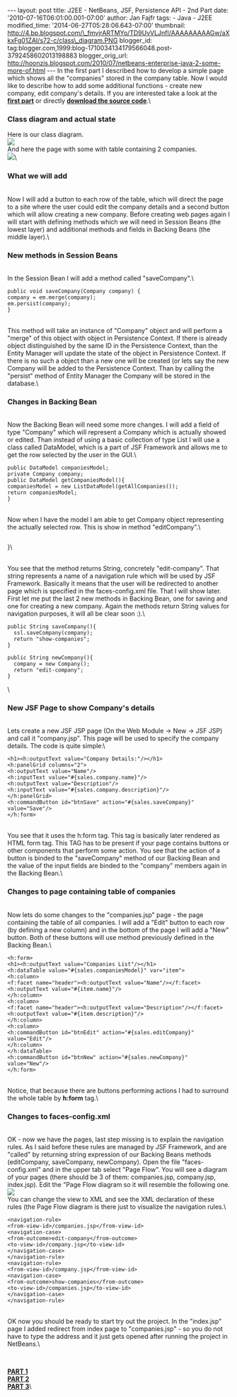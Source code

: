 --- layout: post title: J2EE - NetBeans, JSF, Persistence API - 2nd Part
date: '2010-07-16T06:01:00.001-07:00' author: Jan Fajfr tags: - Java -
J2EE modified\_time: '2014-06-27T05:28:06.643-07:00' thumbnail:
http://4.bp.blogspot.com/\_fmvjrARTMYo/TD9UvVLJnfI/AAAAAAAAAGw/aXkxFg01ZAI/s72-c/class\_diagram.PNG
blogger\_id:
tag:blogger.com,1999:blog-1710034134179566048.post-3792458602013198883
blogger\_orig\_url:
http://hoonzis.blogspot.com/2010/07/netbeans-enterprise-java-2-some-more-of.html
--- In the first part I described how to develop a simple page which
shows all the "companies" stored in the company table. Now I would like
to describe how to add some additional functions - create new company,
edit company's details. If you are interested take a look at the
[**first
part**]({{%20site.baseurl%20}}{%%20post_url%202010-07-14-enterprise-java-netbeans%20%})
or directly [**download the source
code**](https://skydrive.live.com/redir?resid=F8AFB4F072D6DB62!4913).\

### Class diagram and actual state

Here is our class diagram.\
[![](http://4.bp.blogspot.com/_fmvjrARTMYo/TD9UvVLJnfI/AAAAAAAAAGw/aXkxFg01ZAI/s320/class_diagram.PNG)](http://4.bp.blogspot.com/_fmvjrARTMYo/TD9UvVLJnfI/AAAAAAAAAGw/aXkxFg01ZAI/s1600/class_diagram.PNG)\
And here the page with some with table containing 2 companies.\
[![](http://4.bp.blogspot.com/_fmvjrARTMYo/TEBlaHdpOwI/AAAAAAAAAHA/QnJTpbwvmgs/s320/sample_data.PNG)](http://4.bp.blogspot.com/_fmvjrARTMYo/TEBlaHdpOwI/AAAAAAAAAHA/QnJTpbwvmgs/s1600/sample_data.PNG)\

### What we will add

\
Now I will add a button to each row of the table, which will direct the
page to a site where the user could edit the company details and a
second button which will allow creating a new company. Before creating
web pages again I will start with defining methods which we will need in
Session Beans (the lowest layer) and additional methods and fields in
Backing Beans (the middle layer).\

### New methods in Session Beans

\
In the Session Bean I will add a method called "saveCompany".\

``` {.prettyprint}
public void saveCompany(Company company) {
company = em.merge(company);
em.persist(company);
}
```

\
This method will take an instance of "Company" object and will perform a
"merge" of this object with object in Persistence Context. If there is
already object distinguished by the same ID in the Persistence Context,
than the Entity Manager will update the state of the object in
Persistence Context. If there is no such a object than a new one will be
created (or lets say the new Company will be added to the Persistence
Context. Than by calling the "persist" method of Entity Manager the
Company will be stored in the database.\

### Changes in Backing Bean

\
Now the Backing Bean will need some more changes. I will add a field of
type "Company" which will represent a Company which is actually showed
or edited. Than instead of using a basic collection of type List I will
use a class called DataModel, which is a part of JSF Framework and
allows me to get the row selected by the user in the GUI.\

``` {.prettyprint}
public DataModel companiesModel;
private Company company;
public DataModel getCompaniesModel(){
companiesModel = new ListDataModel(getAllCompanies());
return companiesModel;
}
```

\
Now when I have the model I am able to get Company object representing
the actually selected row. This is show in method "editCompany".\

``` {.prettyprint><br ./>public .String .editCompany(){<br ./> .company .= .(Company)companiesModel.getRowData();<br ./> .return edit-company";<br=""}
```

}\

\
You see that the method returns String, concretely "edit-company". That
string represents a name of a navigation rule which will be used by JSF
Framework. Basically it means that the user will be redirected to
another page which is specified in the faces-config.xml file. That I
will show later. First let me put the last 2 new methods in Backing
Bean, one for saving and one for creating a new company. Again the
methods return String values for navigation purposes, it will all be
clear soon :).\

``` {.prettyprint}
public String saveCompany(){
  ssl.saveCompany(company);
  return "show-companies";
}

public String newCompany(){
  company = new Company();
  return "edit-company";
}
```

\

### New JSF Page to show Company's details

\
Lets create a new JSF JSP page (On the Web Module -&gt; New -&gt; JSF
JSP) and call it "company.jsp". This page will be used to specify the
company details. The code is quite simple:\

``` {.prettyprint}
<h1><h:outputText value="Company Details:"/></h1>
<h:panelGrid columns="2">
<h:outputText value="Name"/>
<h:inputText value="#{sales.company.name}"/>
<h:outputText value="Description"/>
<h:inputText value="#{sales.company.description}"/>
</h:panelGrid>
<h:commandButton id="btnSave" action="#{sales.saveCompany}" value="Save"/>
</h:form>
```

\
You see that it uses the h:form tag. This tag is basically later
rendered as HTML form tag. This TAG has to be present if your page
contains buttons or other components that perform some action. You see
that the action of a button is binded to the "saveCompany" method of our
Backing Bean and the value of the input fields are binded to the
"company" members again in the Backing Bean.\

### Changes to page containing table of companies

\
Now lets do some changes to the "companies.jsp" page - the page
containing the table of all companies. I will add a "Edit" button to
each row (by defining a new column) and in the bottom of the page I will
add a "New" button. Both of these buttons will use method previously
defined in the Backing Bean.\

``` {.prettyprint}
<h:form>
<h1><h:outputText value="Companies List"/></h1>
<h:dataTable value="#{sales.companiesModel}" var="item">
<h:column>
<f:facet name="header"><h:outputText value="Name"/></f:facet>
<h:outputText value="#{item.name}"/>
</h:column>
<h:column>
<f:facet name="header"><h:outputText value="Description"/></f:facet>
<h:outputText value="#{item.description}"/>
</h:column>
<h:column>
<h:commandButton id="btnEdit" action="#{sales.editCompany}" value="Edit"/>
</h:column>
</h:dataTable>
<h:commandButton id="btnNew" action="#{sales.newCompany}" value="New"/>
</h:form>
```

\
Notice, that because there are buttons performing actions I had to
surround the whole table by **h:form** tag.\

### Changes to faces-config.xml

\
OK - now we have the pages, last step missing is to explain the
navigation rules. As I said before these rules are managed by JSF
Framework, and are "called" by returning string expression of our
Backing Beans methods (editCompany, saveCompany, newCompany). Open the
file "faces-config.xml" and in the upper tab select "Page Flow". You
will see a diagram of your pages (there should be 3 of them:
companies.jsp, company.jsp, index.jsp). Edit the "Page Flow diagram so
it will resemble the following one.\
[![](http://1.bp.blogspot.com/_fmvjrARTMYo/TEFosQFIslI/AAAAAAAAAHQ/oeZsBQQFlB4/s320/page_layout_2.PNG)](http://1.bp.blogspot.com/_fmvjrARTMYo/TEFosQFIslI/AAAAAAAAAHQ/oeZsBQQFlB4/s1600/page_layout_2.PNG)\
You can change the view to XML and see the XML declaration of these
rules (the Page Flow diagram is there just to visualize the navigation
rules.\

``` {.prettyprint}
<navigation-rule>
<from-view-id>/companies.jsp</from-view-id>
<navigation-case>
<from-outcome>edit-company</from-outcome>
<to-view-id>/company.jsp</to-view-id>
</navigation-case>
</navigation-rule>
<navigation-rule>
<from-view-id>/company.jsp</from-view-id>
<navigation-case>
<from-outcome>show-companies</from-outcome>
<to-view-id>/companies.jsp</to-view-id>
</navigation-case>
</navigation-rule>
```

\
OK now you should be ready to start try out the project. In the
"index.jsp" page I added redirect from index page to "companies.jsp" -
so you do not have to type the address and it just gets opened after
running the project in NetBeans.\

``` {.brush: .html}
```

\
[**PART
1**]({{%20site.baseurl%20}}{%%20post_url%202010-07-14-enterprise-java-netbeans%20%})\
[**PART
2**]({{%20site.baseurl%20}}{%%20post_url%202010-07-16-netbeans-enterprise-java-2-some-more-of%20%})\
[**PART
3**]({{%20site.baseurl%20}}{%%20post_url%202010-07-29-j2ee-netbeans-jsf-persistence-api-part%20%})\

